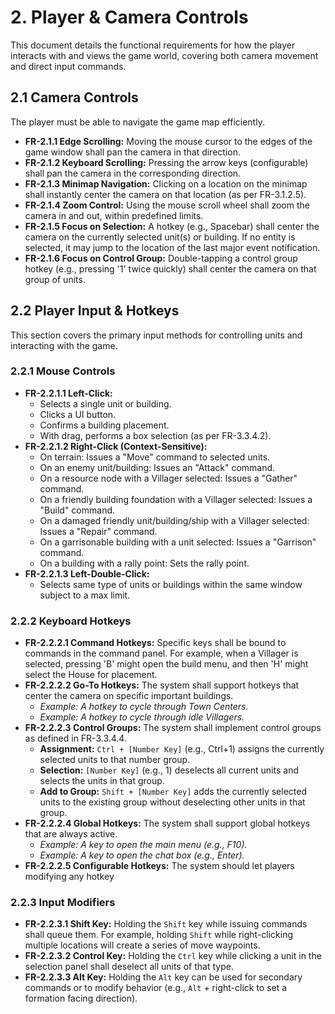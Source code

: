 # 2. Player & Camera Controls

This document details the functional requirements for how the player interacts with and views the game world, covering both camera movement and direct input commands.

## 2.1 Camera Controls

The player must be able to navigate the game map efficiently.

- **FR-2.1.1 Edge Scrolling:** Moving the mouse cursor to the edges of the game window shall pan the camera in that direction.
- **FR-2.1.2 Keyboard Scrolling:** Pressing the arrow keys (configurable) shall pan the camera in the corresponding direction.
- **FR-2.1.3 Minimap Navigation:** Clicking on a location on the minimap shall instantly center the camera on that location (as per FR-3.1.2.5).
- **FR-2.1.4 Zoom Control:** Using the mouse scroll wheel shall zoom the camera in and out, within predefined limits.
- **FR-2.1.5 Focus on Selection:** A hotkey (e.g., Spacebar) shall center the camera on the currently selected unit(s) or building. If no entity is selected, it may jump to the location of the last major event notification.
- **FR-2.1.6 Focus on Control Group:** Double-tapping a control group hotkey (e.g., pressing '1' twice quickly) shall center the camera on that group of units.

## 2.2 Player Input & Hotkeys

This section covers the primary input methods for controlling units and interacting with the game.

### 2.2.1 Mouse Controls
- **FR-2.2.1.1 Left-Click:**
    - Selects a single unit or building.
    - Clicks a UI button.
    - Confirms a building placement.
    - With drag, performs a box selection (as per FR-3.3.4.2).
- **FR-2.2.1.2 Right-Click (Context-Sensitive):**
    - On terrain: Issues a "Move" command to selected units.
    - On an enemy unit/building: Issues an "Attack" command.
    - On a resource node with a Villager selected: Issues a "Gather" command.
    - On a friendly building foundation with a Villager selected: Issues a "Build" command.
    - On a damaged friendly unit/building/ship with a Villager selected: Issues a "Repair" command.
    - On a garrisonable building with a unit selected: Issues a "Garrison" command.
    - On a building with a rally point: Sets the rally point.
- **FR-2.2.1.3 Left-Double-Click:**
    - Selects same type of units or buildings within the same window subject to a max limit.

### 2.2.2 Keyboard Hotkeys
- **FR-2.2.2.1 Command Hotkeys:** Specific keys shall be bound to commands in the command panel. For example, when a Villager is selected, pressing 'B' might open the build menu, and then 'H' might select the House for placement.
- **FR-2.2.2.2 Go-To Hotkeys:** The system shall support hotkeys that center the camera on specific important buildings.
    - *Example: A hotkey to cycle through Town Centers.*
    - *Example: A hotkey to cycle through idle Villagers.*
- **FR-2.2.2.3 Control Groups:** The system shall implement control groups as defined in FR-3.3.4.4.
    - **Assignment:** `Ctrl + [Number Key]` (e.g., Ctrl+1) assigns the currently selected units to that number group.
    - **Selection:** `[Number Key]` (e.g., 1) deselects all current units and selects the units in that group.
    - **Add to Group:** `Shift + [Number Key]` adds the currently selected units to the existing group without deselecting other units in that group.
- **FR-2.2.2.4 Global Hotkeys:** The system shall support global hotkeys that are always active.
    - *Example: A key to open the main menu (e.g., F10).*
    - *Example: A key to open the chat box (e.g., Enter).*
- **FR-2.2.2.5 Configurable Hotkeys:** The system should let players modifying any hotkey


### 2.2.3 Input Modifiers
- **FR-2.2.3.1 Shift Key:** Holding the `Shift` key while issuing commands shall queue them. For example, holding `Shift` while right-clicking multiple locations will create a series of move waypoints.
- **FR-2.2.3.2 Control Key:** Holding the `Ctrl` key while clicking a unit in the selection panel shall deselect all units of that type.
- **FR-2.2.3.3 Alt Key:** Holding the `Alt` key can be used for secondary commands or to modify behavior (e.g., `Alt` + right-click to set a formation facing direction).